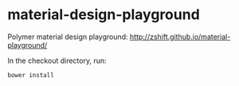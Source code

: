 material-design-playground
==========================

Polymer material design playground: http://zshift.github.io/material-playground/

In the checkout directory, run:

    bower install

